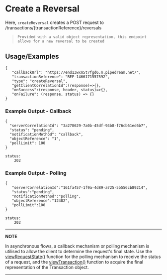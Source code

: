 # Create a Reversal

Here, `createReversal` creates a POST request to /transactions/{transactionReference}/reversals

> `Provided with a valid object representation, this endpoint allows for a new reversal to be created`

## Usage/Examples

```
{
   "callbackUrl": "https://end13wxm5t7fgd6.m.pipedream.net/",
   "transactionReference": "REF-1466171557592",
   "type": "createReversal",
   "getClientCorrelationId":(response)=>{},
   "onSuccess":(response, header, status)=>{},
   "onFailure": (response, status) => {}
}
```

### Example Output - Callback

```
{
  "serverCorrelationId": "3a278629-7a0b-45df-94b8-f76cb61ed6b7",
  "status": "pending",
  "notificationMethod": "callback",
  "objectReference": "1",
  "pollLimit": 100
}

status:
    202
```
### Example Output - Polling

```
{
   "serverCorrelationId":"161fa457-1f9a-4d89-a725-5b556cb89214",
   "status":"pending",
   "notificationMethod":"polling",
   "objectReference":"12482",
   "pollLimit":100
}

status:
    202
```
---

**NOTE**

In asynchronous flows, a callback mechanism or polling mechanism is utilised to allow the client to determine the request's final state. Use the [viewRequestState()](viewRequestState.md) function for the polling mechanism to receive the status of a request, and the [viewTransaction()](viewTransaction.md) function to acquire the final representation of the Transaction object.

---